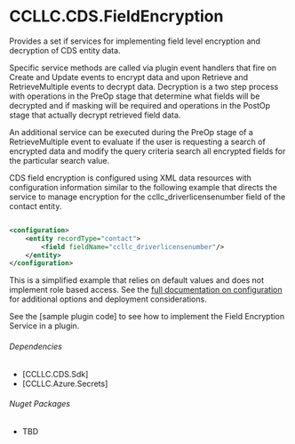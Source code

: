 # CCLLC.CDS.FieldEncryption

Provides a set if services for implementing field level encryption and decryption
of CDS entity data.

Specific service methods are called via plugin event handlers that fire on Create and Update events
to encrypt data and upon Retrieve and RetrieveMultiple events to decrypt data. Decryption
is a two step process with operations in the PreOp stage that determine what fields
will be decrypted and if masking will be required and operations in the PostOp
stage that actually decrypt retrieved field data.

An additional service can be executed during the PreOp stage of a RetrieveMultiple event
to evaluate if the user is requesting a search of encrypted data and modify the query
criteria search all encrypted fields for the particular search value.

CDS field encryption is configured using XML data resources with configuration 
information similar to the following example that directs the service to manage encryption for
the ccllc_driverlicensenumber field of the contact entity.
```XML

<configuration>
    <entity recordType="contact">
        <field fieldName="ccllc_driverlicensenumber"/>
    </entity>
</configuration>

```
This is a simplified example that relies on default values and does not implement role based
access. See the [full documentation on configuration](Configuration.md) for additional options and deployment
considerations.

See the [sample plugin code] to see how to implement the Field Encryption Service in a plugin.

###### Dependencies

- [CCLLC.CDS.Sdk]
- [CCLLC.Azure.Secrets]

###### Nuget Packages

- TBD


